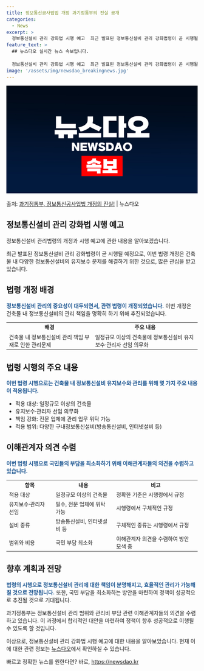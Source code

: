 ```yaml
---
title: 정보통신공사업법 개정 과기정통부의 진실 공개
categories:
  - News
excerpt: >
  정보통신설비 관리 강화법 시행 예고  최근 발표된 정보통신설비 관리 강화법령이 곧 시행될 예정입니다. 이번 …
feature_text: >
  ## 뉴스다오 실시간 뉴스 속보입니다.

  정보통신설비 관리 강화법 시행 예고  최근 발표된 정보통신설비 관리 강화법령이 곧 시행될 예정입니다. 이번 …
image: '/assets/img/newsdao_breakingnews.jpg'
---
```


![뉴스다오 속보](/assets/img/newsdao_breakingnews.jpg)

<p>출처: <a href="https://newsdao.kr/4583" rel="dofollow">과기정통부, 정보통신공사업법 개정의 진실!</a> | 뉴스다오</p>

<h2 data-ke-size="size26">정보통신설비 관리 강화법 시행 예고</h2>
정보통신설비 관리법령의 개정과 시행 예고에 관한 내용을 알아보겠습니다.

<p data-ke-size="size16">최근 발표된 정보통신설비 관리 강화법령이 곧 시행될 예정으로, 이번 법령 개정은 건축물 내 다양한 정보통신설비의 유지보수 문제를 해결하기 위한 것으로, 많은 관심을 받고 있습니다.</p>

<h2 data-ke-size="size24">법령 개정 배경</h2>
<b><span style="color: #1a5490;">정보통신설비 관리의 중요성이 대두되면서, 관련 법령이 개정되었습니다.</span></b>
이번 개정은 건축물 내 정보통신설비의 관리 책임을 명확히 하기 위해 추진되었습니다.

<table>
  <tr>
    <td style="text-align: center; height: 17px;"><b>배경</b></td>
    <td style="text-align: center; height: 17px;"><b>주요 내용</b></td>
  </tr>
  <tr>
    <td>건축물 내 정보통신설비 관리 책임 부재로 인한 관리문제</td>
    <td>일정규모 이상의 건축물에 정보통신설비 유지보수·관리자 선임 의무화</td>
  </tr>
</table>

<h2 data-ke-size="size24">법령 시행의 주요 내용</h2>
<b><span style="color: #1a5490;">이번 법령 시행으로는 건축물 내 정보통신설비 유지보수와 관리를 위해 몇 가지 주요 내용이 적용됩니다.</span></b>

<ul>
  <li>적용 대상: 일정규모 이상의 건축물</li>
  <li>유지보수·관리자 선임 의무화</li>
  <li>책임 강화: 전문 업체에 관리 업무 위탁 가능</li>
  <li>적용 범위: 다양한 구내정보통신설비(방송통신설비, 인터넷설비 등)</li>
</ul>

<h2 data-ke-size="size24">이해관계자 의견 수렴</h2>
<b><span style="color: #1a5490;">이번 법령 시행으로 국민들의 부담을 최소화하기 위해 이해관계자들의 의견을 수렴하고 있습니다.</span></b>

<table>
  <tr>
    <td style="text-align: center; height: 17px;"><b>항목</b></td>
    <td style="text-align: center; height: 17px;"><b>내용</b></td>
    <td style="text-align: center; height: 17px;"><b>비고</b></td>
  </tr>
  <tr>
    <td>적용 대상</td>
    <td>일정규모 이상의 건축물</td>
    <td>정확한 기준은 시행령에서 규정</td>
  </tr>
  <tr>
    <td>유지보수·관리자 선임</td>
    <td>필수, 전문 업체에 위탁 가능</td>
    <td>시행령에서 구체적인 규정</td>
  </tr>
  <tr>
    <td>설비 종류</td>
    <td>방송통신설비, 인터넷설비 등</td>
    <td>구체적인 종류는 시행령에서 규정</td>
  </tr>
  <tr>
    <td>범위와 비용</td>
    <td>국민 부담 최소화</td>
    <td>이해관계자 의견을 수렴하여 방안 모색 중</td>
  </tr>
</table>

<h2 data-ke-size="size24">향후 계획과 전망</h2>
<b><span style="color: #1a5490;">법령의 시행으로 정보통신설비 관리에 대한 책임이 분명해지고, 효율적인 관리가 가능해질 것으로 전망됩니다.</span></b> 또한, 국민 부담을 최소화하는 방안을 마련하여 정책이 성공적으로 추진될 것으로 기대됩니다.

<p data-ke-size="size16">과기정통부는 정보통신설비 관리 범위와 관리비 부담 관련 이해관계자들의 의견을 수렴하고 있습니다. 이 과정에서 합리적인 대안을 마련하여 정책이 향후 성공적으로 이행될 수 있도록 할 것입니다.</p>

이상으로, 정보통신설비 관리 강화법 시행 예고에 대한 내용을 알아보았습니다. 현재 이에 대한 관련 정보는 [뉴스다오](https://newsdao.kr/4583)에서 확인하실 수 있습니다. 

빠르고 정확한 뉴스를 원한다면? 바로, <a href="https://newsdao.kr" rel="dofollow">https://newsdao.kr</a>


    
